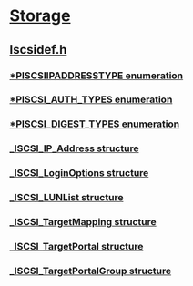 # [Storage](../_storage/index.md)
## [Iscsidef.h](index.md)
### [*PISCSIIPADDRESSTYPE enumeration](../iscsidef/ne-iscsidef-piscsiipaddresstype.md)
### [*PISCSI_AUTH_TYPES enumeration](../iscsidef/ne-iscsidef-piscsi_auth_types.md)
### [*PISCSI_DIGEST_TYPES enumeration](../iscsidef/ne-iscsidef-piscsi_digest_types.md)
### [_ISCSI_IP_Address structure](../iscsidef/ns-iscsidef-_iscsi_ip_address.md)
### [_ISCSI_LoginOptions structure](../iscsidef/ns-iscsidef-_iscsi_loginoptions.md)
### [_ISCSI_LUNList structure](../iscsidef/ns-iscsidef-_iscsi_lunlist.md)
### [_ISCSI_TargetMapping structure](../iscsidef/ns-iscsidef-_iscsi_targetmapping.md)
### [_ISCSI_TargetPortal structure](../iscsidef/ns-iscsidef-_iscsi_targetportal.md)
### [_ISCSI_TargetPortalGroup structure](../iscsidef/ns-iscsidef-_iscsi_targetportalgroup.md)
